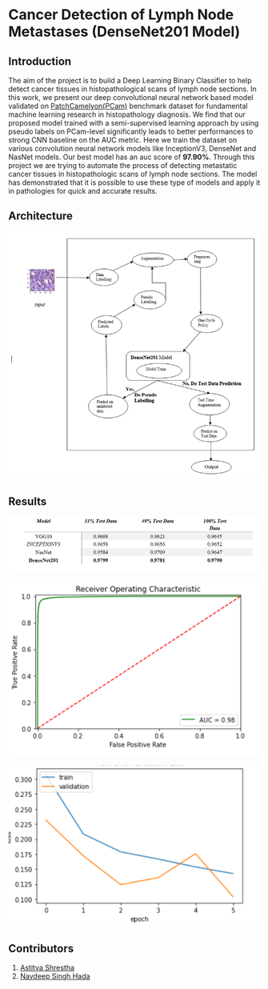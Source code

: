 # Cancer Detection of Lymph Node Metastases (DenseNet201 Model)

## Introduction
The aim of the project is to build a Deep Learning Binary Classifier to help detect cancer tissues in histopathological scans of lymph node sections. In this work, we present our deep convolutional neural network based model validated on [PatchCamelyon(PCam)](https://github.com/basveeling/pcam)  benchmark dataset for fundamental machine learning research in histopathology diagnosis. We find that our proposed model trained with a semi-supervised learning approach by using pseudo labels on PCam-level significantly leads to better performances to strong CNN baseline on the AUC metric. Here we train the dataset on various convolution neural network models like InceptionV3, DenseNet and NasNet models. Our best model has an auc score of **97.90%**. Through this project we are trying to automate the process of detecting metastatic cancer tissues in histopathologic scans of lymph node sections. The model has demonstrated that it is possible to use these type of models and apply it in pathologies for quick and accurate results.

## Architecture
<p align="center">
  <img src="blob/images/architecture.PNG"/>
</p>

## Results
<p align="center">
  <img src="blob/images/results.PNG"/>
</p>
<p align="center">
  <img src="blob/images/roc_curve.PNG"/>
</p>
<p align="center">
  <img src="blob/images/loss_result.PNG"/>
</p>

## Contributors
   1. [Astitva Shrestha](https://www.linkedin.com/in/astitva17a87/)
   2. [Navdeep Singh Hada](https://www.linkedin.com/in/navdeep-singh-hada-a102b7190/)
   